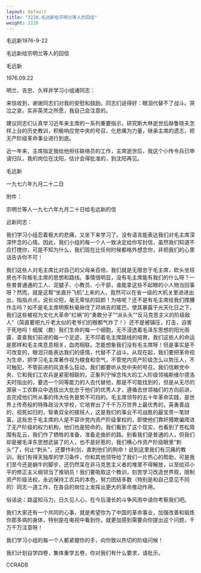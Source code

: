 ```yaml
---
layout: default
title: "3220.毛远新给宗明兰等人的回信"
weight: 3220
---
```


毛远新1976-9-22

毛远新给宗明兰等人的回信

毛远新

1976.09.22

明兰、吉忠、久祥并学习小组诸同志：

来信收到，谢谢同志们对我的安慰和鼓励。同志们说得好：眼泪代替不了战斗。哭泣之哀，实非英灵之所愿，我自己会注意的。

建议同志们认真学习近年来主席的一系列重要指示，研究斯大林逝世后赫鲁晓夫怎样上台的历史教训，积极响应党中央的号召，化悲痛为力量，继承主席的遗志，把无产阶级革命事业进行到底。

近一年来，主席指定我给他担任联络员的工作，主席逝世后，我这个小传令兵已申请归队，我的岗位在沈阳，估计会得批准的，到沈阳再见。

毛远新

一九七六年九月二十二日

附件：

宗明兰等人一九七六年九月二十日给毛远新的信

远新同志：

我们学习小组忍着极大的悲痛，又坐下来学习了。没有语言能表达我们对毛主席深深怀念的心情。因此，我们小组的每一个人一致决定给你写封信，虽然我们知道不应打搅你，可是不知为什么，我们现在比任何时候都格外想念你，非把我们的心里话告诉你不可！

我们这些人对毛主席比对自己的父母亲百倍，我们就是无限忠于毛主席，砍头坐班房也不背叛毛主席的思想和路线。事情很明显，没有毛主席能有我们的什么呀？一些普普通通的工人、泥腿子、小教员、小干部，谁能拿这些不起眼的小人物当回事呀？然而，就是这帮“坐直升飞机”上来的人，竟然可以在省一级的大机关里进进出出，指指点点，说长论短，毫无卑怯的奴颜！为啥呢？还不是有毛主席给我们撑腰作主吗？如不是毛主席明察秋毫揪住了邓纳吉的尾巴，使其暴露于光天化日之下，我们这些被视为文化大革命“红祸”的“勇敢分子”“派头头”“反马克思主义的阶级敌人”（简直要把九斤老太似的老爷们的眼都气炸了！）还不是被镇压，打击，迫害于死地吗！细属（数）我们生命的每一个细胞，无不浸透着毛泽东思想的阳光雨露，查查我们前进的每一个足迹，无不印着毛主席路线的培育。我们这些人的命运是那样和毛主席息息相关，血肉相联。怎能想象我们没有毛主席呀！但是事实是不可改变的，眼泪只能表达我们的感情，代替不了战斗。从现在起，我们要把革命视为生命，把学习毛主席著作视为粮食和空气，不管党内资产阶级怎么以势压人，不可触犯，不管前进的风浪多么狂动，我们都要听从党中央的号召。我们信赖党中央，它和我们工农兵是紧密相联的，正象列宁悼念伟大的工人阶级领袖斯维尔德洛夫时指出的，要选一个同等能力的人去代替他，那是不可能找到的，但是从无尽的源泉－工农群众中选拔出大批忠于他们的优秀人才，遵循去世领袖们的方向前进，去完成他们所从事的伟大任务是势不可挡的。毛主席领导的五十年革命实践，是世界上传奇般的特殊政治大学校，它培育出了千千万万世界上最优秀的，英勇善战的，视死如归的，智勇双全的接班人，这是我们的事业不可战胜的最宝贵一笔财富。这些忠于毛主席的人是不容许党内资产阶级掌权的，即使他们靠奸猾欺骗爬进了无产阶级的权力机构，他们也是短命的。我们看到了这个现实，也看到了苍松周围有乱云，我们作了牺牲的准备，准备走曲折的路。别看我们是普通的人，但我们却是被毛泽东思想武装了的人，也不是好惹的，我们横心作资产阶级眼里“刺头”了，何止“刺头”，还要作利剑，直刺他们的狗命！说到这里我们有沉痛的教训，我们有得天独厚的学习条件，你和其他领导给了我们一片热心的帮助，可是我们至今还是蜗牛的脚步，还仍然呆在非马克思主义者的堆里不得解放，以至给邓小平的修正主义纲领当了推销员！我们要吸取这个教训，刻苦学习改造世界观，限制资产阶级法权，永远保持工农兵的本色，努力团结多数（特别是和自己意见不同的）同志一道工作，在各自的岗位上发挥出更大的革命推动作用。

俗话说：路遥知马力，日久见人心，在今后漫长的斗争风雨中请你考察我们吧。

我们大家还有一个共同的心事，就是希望你为了中国的革命事业，加强改善和锻炼你那多病的身体，特别是在电视中看到你，就更加感到需要向你提出这个问题，千万千万注意呀！

我们学习小组的每一个人都紧握你的手，向你致以热切的阶级问候！

我们计划自学四卷，集体重学五卷，你对我们有什么要求，请批示。

CCRADB

